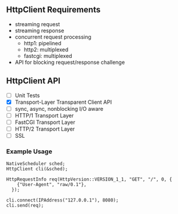 ## HttpClient Requirements

- streaming request
- streaming response
- concurrent request processing
  - http1: pipelined
  - http2: multiplexed
  - fastcgi: multiplexed
- API for blocking request/response challenge

## HttpClient API

- [ ] Unit Tests
- [x] Transport-Layer Transparent Client API
- [ ] sync, async, nonblocking I/O aware
- [ ] HTTP/1 Transport Layer
- [ ] FastCGI Transport Layer
- [ ] HTTP/2 Transport Layer
- [ ] SSL

### Example Usage

```
NativeScheduler sched;
HttpClient cli(&sched);

HttpRequestInfo req(HttpVersion::VERSION_1_1, "GET", "/", 0, {
    {"User-Agent", "raw/0.1"},
  });

cli.connect(IPAddress("127.0.0.1"), 8080);
cli.send(req);
```
